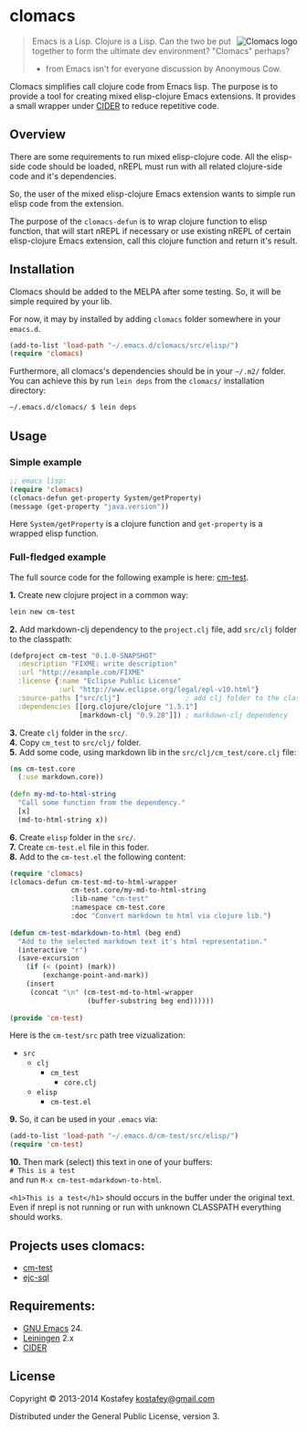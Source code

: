 # clomacs

<img src="https://dl.dropboxusercontent.com/u/820526/clomacs.png"
 alt="Clomacs logo" align="right" />

> Emacs is a Lisp. Clojure is a Lisp. Can the two be put together to form the
> ultimate dev environment? "Clomacs" perhaps?
> * from Emacs isn't for everyone discussion by Anonymous Cow.

Clomacs simplifies call clojure code from Emacs lisp. The purpose is to provide
a tool for creating mixed elisp-clojure Emacs extensions. It provides a small
wrapper under [CIDER](https://github.com/clojure-emacs/cider) to reduce
repetitive code.

## Overview
There are some requirements to run mixed elisp-clojure code. All the elisp-side
code should be loaded, nREPL must run with all related clojure-side code and
it's dependencies.

So, the user of the mixed elisp-clojure Emacs extension wants to simple run
elisp code from the extension.

The purpose of the `clomacs-defun` is to wrap clojure function to elisp
function, that will start nREPL if necessary or use existing nREPL of certain
elisp-clojure Emacs extension, call this clojure function and return it's
result.

## Installation

Clomacs should be added to the MELPA after some testing. So, it will be simple
required by your lib.

For now, it may by installed by adding `clomacs` folder somewhere in your
`emacs.d`.
```lisp
(add-to-list 'load-path "~/.emacs.d/clomacs/src/elisp/")
(require 'clomacs)
```

Furthermore, all clomacs's dependencies should be in your `~/.m2/` folder. You
can achieve this by run `lein deps` from the `clomacs/` installation directory:
```bash
~/.emacs.d/clomacs/ $ lein deps
```

## Usage

### Simple example

```lisp
;; emacs lisp:
(require 'clomacs)
(clomacs-defun get-property System/getProperty)
(message (get-property "java.version"))
```

Here `System/getProperty` is a clojure function and `get-property` is a wrapped
elisp function.

### Full-fledged example

The full source code for the following example is here:
[cm-test](https://github.com/kostafey/cm-test).

**1.** Create new clojure project in a common way:

```bash
lein new cm-test
```

**2.** Add markdown-clj dependency to the `project.clj` file, add `src/clj`
  folder to the classpath:

```clojure
(defproject cm-test "0.1.0-SNAPSHOT"
  :description "FIXME: write description"
  :url "http://example.com/FIXME"
  :license {:name "Eclipse Public License"
            :url "http://www.eclipse.org/legal/epl-v10.html"}
  :source-paths ["src/clj"]                ; add clj folder to the classpath
  :dependencies [[org.clojure/clojure "1.5.1"]
                 [markdown-clj "0.9.28"]]) ; markdown-clj dependency
```

**3.** Create `clj` folder in the `src/`.<br/>
**4.** Copy `cm_test` to `src/clj/` folder.<br/>
**5.** Add some code, using markdown lib in the `src/clj/cm_test/core.clj` file:

```clojure
(ns cm-test.core
  (:use markdown.core))
  
(defn my-md-to-html-string
  "Call some function from the dependency."
  [x]
  (md-to-html-string x))
```

**6.** Create `elisp` folder in the `src/`.<br/>
**7.** Create `cm-test.el` file in this foder.<br/>
**8.** Add to the `cm-test.el` the following content:

```lisp
(require 'clomacs)
(clomacs-defun cm-test-md-to-html-wrapper
               cm-test.core/my-md-to-html-string
               :lib-name "cm-test"
               :namespace cm-test.core
               :doc "Convert markdown to html via clojure lib.")
               
(defun cm-test-mdarkdown-to-html (beg end)
  "Add to the selected markdown text it's html representation."
  (interactive "r")
  (save-excursion
    (if (< (point) (mark))
        (exchange-point-and-mark))
    (insert
     (concat "\n" (cm-test-md-to-html-wrapper
                   (buffer-substring beg end))))))
                   
(provide 'cm-test)
```

Here is the `cm-test/src` path tree vizualization:
* `src`
   * `clj`
      * `cm_test`
         * `core.clj`
   * `elisp`
      * `cm-test.el`

**9.** So, it can be used in your `.emacs` via:

```lisp
(add-to-list 'load-path "~/.emacs.d/cm-test/src/elisp/")
(require 'cm-test)
```

**10.** Then mark (select) this text in one of your buffers: <br>
`# This is a test`<br>
and run `M-x cm-test-mdarkdown-to-html`.

`<h1>This is a test</h1>` should occurs in the buffer under the original text.
<br> Even if nrepl is not running or run with unknown CLASSPATH everything
should works.

## Projects uses clomacs:

* [cm-test](https://github.com/kostafey/cm-test)
* [ejc-sql](https://github.com/kostafey/ejc-sql)

## Requirements:

* [GNU Emacs](http://www.gnu.org/software/emacs/emacs.html) 24.
* [Leiningen](http://leiningen.org) 2.x
* [CIDER](https://github.com/clojure-emacs/cider)

## License

Copyright © 2013-2014 Kostafey <kostafey@gmail.com>

Distributed under the General Public License, version 3.
